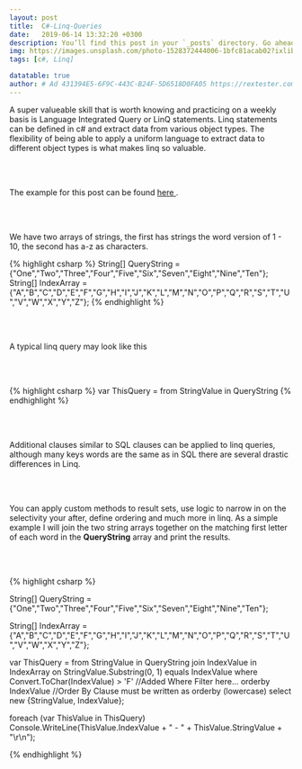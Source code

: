 ```yaml
---
layout: post
title:  C#-Linq-Queries
date:   2019-06-14 13:32:20 +0300
description: You’ll find this post in your `_posts` directory. Go ahead and edit it and re-build the site to see your changes. # Add post description (optional)
img: https://images.unsplash.com/photo-1528372444006-1bfc81acab02?ixlib=rb-1.2.1&ixid=eyJhcHBfaWQiOjEyMDd9&auto=format&fit=crop&w=500&q=60 #cs.png # Add image post (optional)
tags: [c#, Linq]

datatable: true
author: # Ad 431394E5-6F9C-443C-B24F-5D6518D0FA05 https://rextester.com/KSVGS52268
---
```


A super valueable skill that is worth knowing and practicing on a weekly basis is Language Integrated Query or LinQ statements. 
Linq statements can be defined in c# and extract data from various object types. The flexibility of being able to apply 
a uniform language to extract data to different object types is what makes linq so valuable.

<br>
<br>

The example for this post can be found <a href="https://rextester.com/KSVGS52268" target="_blank"> here </a>.

<br>
<br>


We have two arrays of strings, the first has strings the word version of 1 - 10, the second has a-z as characters.

{% highlight csharp %}
String[] QueryString = {"One","Two","Three","Four","Five","Six","Seven","Eight","Nine","Ten"};
String[] IndexArray = {"A","B","C","D","E","F","G","H","I","J","K","L","M","N","O","P","Q","R","S","T","U","V","W","X","Y","Z"};
{% endhighlight %}  

<br>
<br>

A typical linq query may look like this

<br>
<br>

{% highlight csharp %}
var ThisQuery = 
	from StringValue in QueryString
{% endhighlight %} 

<br>
<br>

Additional clauses similar to SQL clauses can be applied to linq queries, although many keys words are the same as in SQL there are several drastic differences in Linq.

<br>
<br>

You can apply custom methods to result sets, use logic to narrow in on the selectivity your after, define ordering and much more in linq. As a simple example I will join the two string arrays together on the matching first letter of each word in the <strong>QueryString</strong> array and print the results.

<br>
<br>

{% highlight csharp %}

String[] QueryString = {"One","Two","Three","Four","Five","Six","Seven","Eight","Nine","Ten"};

String[] IndexArray = {"A","B","C","D","E","F","G","H","I","J","K","L","M","N","O","P","Q","R","S","T","U","V","W","X","Y","Z"};

var ThisQuery = 
	from StringValue in QueryString
	join IndexValue in IndexArray
	on StringValue.Substring(0, 1) equals IndexValue
	where Convert.ToChar(IndexValue) > 'F' //Added Where Filter here...
	orderby IndexValue //Order By Clause must be written as orderby (lowercase)
	select new {StringValue, IndexValue};
	
foreach (var ThisValue in ThisQuery)
		Console.WriteLine(ThisValue.IndexValue + " - " + ThisValue.StringValue + "\r\n");
    
{% endhighlight %} 
